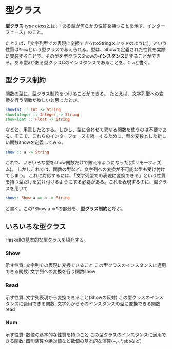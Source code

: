 # 型クラス

**型クラス** *type class*とは、「ある型が何らかの性質を持つことを示す、インターフェース」のこと。

たとえば、「文字列型での表現に変換できる(toStringメソッドのように)」という性質は`Show`という型クラスで与えられる。型は、Showで定義された性質を実際に実装することで、その型を型クラスShowの**インスタンス**にすることができる。ある型aがある型クラスCのインスタンスであることを、`C a`と書く。



## 型クラス制約

関数の型に、型クラス制約をつけることができる。
たとえば、文字列型への変換を行う関数が欲しいと思ったとき、

```haskell
showInt :: Int -> String
showInteger :: Integer -> String
showFloat :: Float -> String
```

などと、用意したとする。しかし、型に合わせて異なる関数を使うのは不便である。そこで、これらのインターフェースを統一するために、型を変数とした新しい関数showを定義してみる。
```haskell
show :: a -> String
```

これで、いろいろな型をshow関数だけで賄えるようになった(ポリモーフィズム)。
しかしこれでは、関数の型など、文字列への変換が不可能な型も受け付けてしまう。
これに対応するには、「文字列型での表現に変換できる」という性質を持つ型だけを受け付けるようにする必要がある。これを表現するのに、型クラスを用いて

```haskell
show:: Show a => a -> String
```

と書く。この*Show a =>*の部分を、**型クラス制約**と呼ぶ。



## いろいろな型クラス

Haskellの基本的な型クラスを紹介する。

### Show

示す性質: 文字列での表現に変換できること
この型クラスのインスタンスに適用できる関数: 文字列への変換を行う関数show

### Read

示す性質: 文字列表現から変換できること(Showの反対)
この型クラスのインスタンスに適用できる関数: 文字列からそのインスタンスの型に変換できる関数read

### Num

示す性質: 数値の基本的な性質を持つこと
この型クラスのインスタンスに適用できる関数: 四則演算や絶対値など数値の基本的な演算(+,-,\*,absなど)

